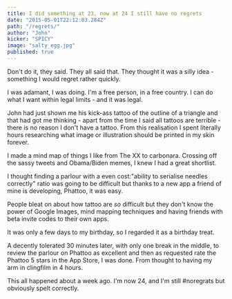 ```yaml
---
title: I did something at 23, now at 24 I still have no regrets
date: "2015-05-01T22:12:03.284Z"
path: "/regrets/"
author: "John"
kicker: "SPICY"
image: "salty_egg.jpg"
published: true
---
```

Don't do it, they said. They all said that. They thought it was a silly idea - something I would regret rather quickly.

I was adamant, I was doing. I'm a free person, in a free country. I can do what I want within legal limits - and it was legal.

John had just shown me his kick-ass tattoo of the outline of a triangle and that had got me thinking - apart from the time I said all tattoos are terrible - there is no reason I don't have a tattoo. From this realisation I spent literally hours researching what image or illustration should be printed in my skin forever.

I made a mind map of things I like from The XX to carbonara. Crossing off the sassy tweets and Obama/Biden memes, I knew I had a great shortlist.

I thought finding a parlour with a even cost:"ability to serialise needles correctly" ratio was going to be difficult but thanks to a new app a friend of mine is developing, Phattoo, it was easy.

People bleat on about how tattoo are *so* difficult but they don't know the power of Google Images, mind mapping techniques and having friends with beta invite codes to their own apps.

It was only a few days to my birthday, so I regarded it as a birthday treat.

A decently tolerated 30 minutes later, with only one break in the middle, to review the parlour on Phattoo as excellent and then as requested rate the Phattoo 5 stars in the App Store, I was done. From thought to having my arm in clingfilm in 4 hours.

This all happened about a week ago. I'm now 24, and I'm still #noregrats but obviously spelt correctly.

